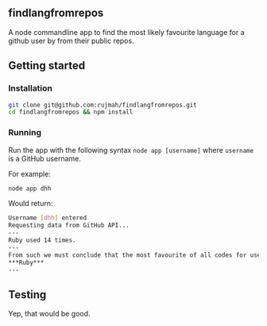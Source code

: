 ## findlangfromrepos

A node commandline app to find the most likely favourite language for a github user by from their public repos.

## Getting started

### Installation

```sh
git clone git@github.com:rujmah/findlangfromrepos.git
cd findlangfromrepos && npm install
```

### Running

Run the app with the following syntax ```node app [username]``` where ```username``` is a GitHub username.

For example:

```sh
node app dhh
```

Would return: 

```sh
Username [dhh] entered
Requesting data from GitHub API...
---
Ruby used 14 times.
---
From such we must conclude that the most favourite of all codes for user is:
***Ruby***
---
```

## Testing

Yep, that would be good. 
